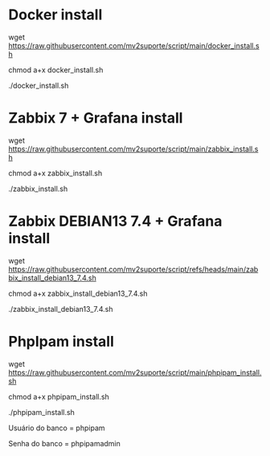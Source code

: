 # Docker install
wget https://raw.githubusercontent.com/mv2suporte/script/main/docker_install.sh

chmod a+x docker_install.sh

./docker_install.sh

# Zabbix 7 + Grafana install
wget https://raw.githubusercontent.com/mv2suporte/script/main/zabbix_install.sh

chmod a+x zabbix_install.sh

./zabbix_install.sh

# Zabbix DEBIAN13 7.4 + Grafana install
wget https://raw.githubusercontent.com/mv2suporte/script/refs/heads/main/zabbix_install_debian13_7.4.sh

chmod a+x zabbix_install_debian13_7.4.sh

./zabbix_install_debian13_7.4.sh

# PhpIpam install
wget https://raw.githubusercontent.com/mv2suporte/script/main/phpipam_install.sh

chmod a+x phpipam_install.sh

./phpipam_install.sh

Usuário do banco = phpipam

Senha do banco = phpipamadmin
